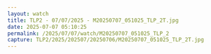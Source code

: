```yaml
---
layout: watch
title: TLP2 - 07/07/2025 - M20250707_051025_TLP_2T.jpg
date: 2025-07-07 05:10:25
permalink: /2025/07/07/watch/M20250707_051025_TLP_2
capture: TLP2/2025/202507/20250706/M20250707_051025_TLP_2T.jpg
---
```

